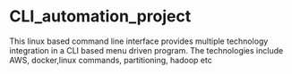 # CLI_automation_project
This linux based command line interface provides multiple technology integration in a CLI based menu driven program. The technologies include AWS, docker,linux commands, partitioning, hadoop etc
